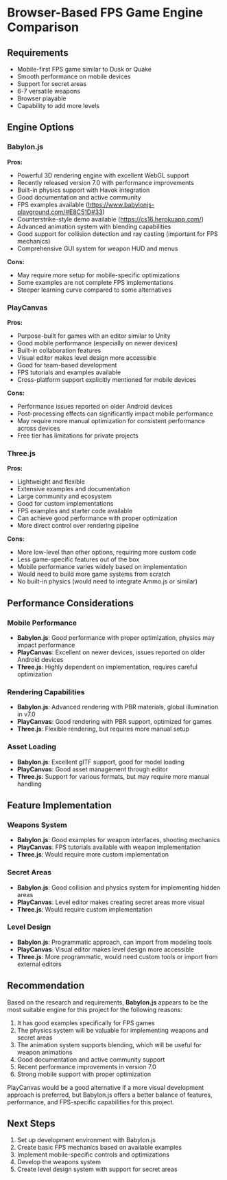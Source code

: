 # Browser-Based FPS Game Engine Comparison

## Requirements
- Mobile-first FPS game similar to Dusk or Quake
- Smooth performance on mobile devices
- Support for secret areas
- 6-7 versatile weapons
- Browser playable
- Capability to add more levels

## Engine Options

### Babylon.js

**Pros:**
- Powerful 3D rendering engine with excellent WebGL support
- Recently released version 7.0 with performance improvements
- Built-in physics support with Havok integration
- Good documentation and active community
- FPS examples available (https://www.babylonjs-playground.com/#E8C51D#33)
- Counterstrike-style demo available (https://cs16.herokuapp.com/)
- Advanced animation system with blending capabilities
- Good support for collision detection and ray casting (important for FPS mechanics)
- Comprehensive GUI system for weapon HUD and menus

**Cons:**
- May require more setup for mobile-specific optimizations
- Some examples are not complete FPS implementations
- Steeper learning curve compared to some alternatives

### PlayCanvas

**Pros:**
- Purpose-built for games with an editor similar to Unity
- Good mobile performance (especially on newer devices)
- Built-in collaboration features
- Visual editor makes level design more accessible
- Good for team-based development
- FPS tutorials and examples available
- Cross-platform support explicitly mentioned for mobile devices

**Cons:**
- Performance issues reported on older Android devices
- Post-processing effects can significantly impact mobile performance
- May require more manual optimization for consistent performance across devices
- Free tier has limitations for private projects

### Three.js

**Pros:**
- Lightweight and flexible
- Extensive examples and documentation
- Large community and ecosystem
- Good for custom implementations
- FPS examples and starter code available
- Can achieve good performance with proper optimization
- More direct control over rendering pipeline

**Cons:**
- More low-level than other options, requiring more custom code
- Less game-specific features out of the box
- Mobile performance varies widely based on implementation
- Would need to build more game systems from scratch
- No built-in physics (would need to integrate Ammo.js or similar)

## Performance Considerations

### Mobile Performance
- **Babylon.js**: Good performance with proper optimization, physics may impact performance
- **PlayCanvas**: Excellent on newer devices, issues reported on older Android devices
- **Three.js**: Highly dependent on implementation, requires careful optimization

### Rendering Capabilities
- **Babylon.js**: Advanced rendering with PBR materials, global illumination in v7.0
- **PlayCanvas**: Good rendering with PBR support, optimized for games
- **Three.js**: Flexible rendering, but requires more manual setup

### Asset Loading
- **Babylon.js**: Excellent glTF support, good for model loading
- **PlayCanvas**: Good asset management through editor
- **Three.js**: Support for various formats, but may require more manual handling

## Feature Implementation

### Weapons System
- **Babylon.js**: Good examples for weapon interfaces, shooting mechanics
- **PlayCanvas**: FPS tutorials available with weapon implementation
- **Three.js**: Would require more custom implementation

### Secret Areas
- **Babylon.js**: Good collision and physics system for implementing hidden areas
- **PlayCanvas**: Level editor makes creating secret areas more visual
- **Three.js**: Would require custom implementation

### Level Design
- **Babylon.js**: Programmatic approach, can import from modeling tools
- **PlayCanvas**: Visual editor makes level design more accessible
- **Three.js**: More programmatic, would need custom tools or import from external editors

## Recommendation

Based on the research and requirements, **Babylon.js** appears to be the most suitable engine for this project for the following reasons:

1. It has good examples specifically for FPS games
2. The physics system will be valuable for implementing weapons and secret areas
3. The animation system supports blending, which will be useful for weapon animations
4. Good documentation and active community support
5. Recent performance improvements in version 7.0
6. Strong mobile support with proper optimization

PlayCanvas would be a good alternative if a more visual development approach is preferred, but Babylon.js offers a better balance of features, performance, and FPS-specific capabilities for this project.

## Next Steps

1. Set up development environment with Babylon.js
2. Create basic FPS mechanics based on available examples
3. Implement mobile-specific controls and optimizations
4. Develop the weapons system
5. Create level design system with support for secret areas
